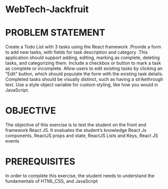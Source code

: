 # WebTech-Jackfruit
# PROBLEM STATEMENT
  Create a Todo List with 3 tasks using the React framework .Provide a form to add new tasks, with fields for task description and category .This application should support adding, editing, marking as complete, deleting tasks, and categorizing them. Include a checkbox or button to mark a task as complete or incomplete. Allow users to edit existing tasks by clicking an "Edit" button, which should populate the form with the existing task details. Completed tasks should be visually distinct, such as having a strikethrough text. Use a style object variable for custom styling, like how you would in JavaScript.

# OBJECTIVE
The objective of this exercise is to test the student on the front end framework React JS. It evaluates the student’s knowledge React Js components, ReactJS props and state, ReactJS Lists and Keys, React JS events

# PREREQUISITES
  In order to complete this exercise, the student needs to understand the fundamentals of HTML,CSS, and JavaScript
